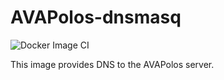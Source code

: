 # AVAPolos-dnsmasq

![Docker Image CI](https://github.com/razuos/AVAPolos-dnsmasq/workflows/Docker%20Image%20CI/badge.svg)

This image provides DNS to the AVAPolos server.
